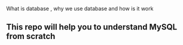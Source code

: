 What is database , why we use database and how is it work <br> 
<h2>This repo will help you to understand MySQL from scratch<h2/>

